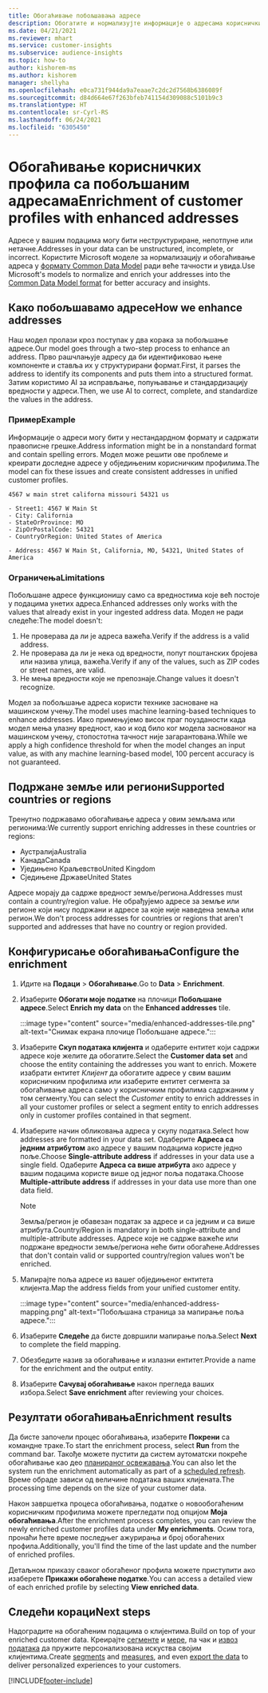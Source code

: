 ```yaml
---
title: Обогаћивање побољшавања адресе
description: Обогатите и нормализујте информације о адресама корисничких профила помоћу Microsoft модела.
ms.date: 04/21/2021
ms.reviewer: mhart
ms.service: customer-insights
ms.subservice: audience-insights
ms.topic: how-to
author: kishorem-ms
ms.author: kishorem
manager: shellyha
ms.openlocfilehash: e0ca731f944da9a7eaae7c2dc2d7568b6386089f
ms.sourcegitcommit: d84d664e67f263bfeb741154d309088c5101b9c3
ms.translationtype: HT
ms.contentlocale: sr-Cyrl-RS
ms.lasthandoff: 06/24/2021
ms.locfileid: "6305450"
---
```

# <a name="enrichment-of-customer-profiles-with-enhanced-addresses"></a><span data-ttu-id="f132c-103">Обогаћивање корисничких профила са побољшаним адресама</span><span class="sxs-lookup"><span data-stu-id="f132c-103">Enrichment of customer profiles with enhanced addresses</span></span>

<span data-ttu-id="f132c-104">Адресе у вашим подацима могу бити неструктуриране, непотпуне или нетачне.</span><span class="sxs-lookup"><span data-stu-id="f132c-104">Addresses in your data can be unstructured, incomplete, or incorrect.</span></span> <span data-ttu-id="f132c-105">Користите Microsoft моделе за нормализацију и обогаћивање адреса у [формату Common Data Model](/common-data-model/schema/core/applicationcommon/address) ради веће тачности и увида.</span><span class="sxs-lookup"><span data-stu-id="f132c-105">Use Microsoft's models to normalize and enrich your addresses into the [Common Data Model format](/common-data-model/schema/core/applicationcommon/address) for better accuracy and insights.</span></span>

## <a name="how-we-enhance-addresses"></a><span data-ttu-id="f132c-106">Како побољшавамо адресе</span><span class="sxs-lookup"><span data-stu-id="f132c-106">How we enhance addresses</span></span>

<span data-ttu-id="f132c-107">Наш модел пролази кроз поступак у два корака за побољшање адресе.</span><span class="sxs-lookup"><span data-stu-id="f132c-107">Our model goes through a two-step process to enhance an address.</span></span> <span data-ttu-id="f132c-108">Прво рашчлањује адресу да би идентификовао њене компоненте и ставља их у структурирани формат.</span><span class="sxs-lookup"><span data-stu-id="f132c-108">First, it parses the address to identify its components and puts them into a structured format.</span></span> <span data-ttu-id="f132c-109">Затим користимо AI за исправљање, попуњавање и стандардизацију вредности у адреси.</span><span class="sxs-lookup"><span data-stu-id="f132c-109">Then, we use AI to correct, complete, and standardize the values in the address.</span></span>

### <a name="example"></a><span data-ttu-id="f132c-110">Пример</span><span class="sxs-lookup"><span data-stu-id="f132c-110">Example</span></span>

<span data-ttu-id="f132c-111">Информације о адреси могу бити у нестандардном формату и садржати правописне грешке.</span><span class="sxs-lookup"><span data-stu-id="f132c-111">Address information might be in a nonstandard format and contain spelling errors.</span></span> <span data-ttu-id="f132c-112">Модел може решити ове проблеме и креирати доследне адресе у обједињеним корисничким профилима.</span><span class="sxs-lookup"><span data-stu-id="f132c-112">The model can fix these issues and create consistent addresses in unified customer profiles.</span></span>

```Input
4567 w main stret californa missouri 54321 us
```

```Output
- Street1: 4567 W Main St
- City: California
- StateOrProvince: MO
- ZipOrPostalCode: 54321
- CountryOrRegion: United States of America

- Address: 4567 W Main St, California, MO, 54321, United States of America
```

### <a name="limitations"></a><span data-ttu-id="f132c-113">Ограничења</span><span class="sxs-lookup"><span data-stu-id="f132c-113">Limitations</span></span>

<span data-ttu-id="f132c-114">Побољшане адресе функционишу само са вредностима које већ постоје у подацима унетих адреса.</span><span class="sxs-lookup"><span data-stu-id="f132c-114">Enhanced addresses only works with the values that already exist in your ingested address data.</span></span> <span data-ttu-id="f132c-115">Модел не ради следеће:</span><span class="sxs-lookup"><span data-stu-id="f132c-115">The model doesn't:</span></span> 

1. <span data-ttu-id="f132c-116">Не проверава да ли је адреса важећа.</span><span class="sxs-lookup"><span data-stu-id="f132c-116">Verify if the address is a valid address.</span></span>
2. <span data-ttu-id="f132c-117">Не проверава да ли је нека од вредности, попут поштанских бројева или назива улица, важећа.</span><span class="sxs-lookup"><span data-stu-id="f132c-117">Verify if any of the values, such as ZIP codes or street names, are valid.</span></span>
3. <span data-ttu-id="f132c-118">Не мења вредности које не препознаје.</span><span class="sxs-lookup"><span data-stu-id="f132c-118">Change values it doesn't recognize.</span></span>

<span data-ttu-id="f132c-119">Модел за побољшање адреса користи технике засноване на машинском учењу.</span><span class="sxs-lookup"><span data-stu-id="f132c-119">The model uses machine learning-based techniques to enhance addresses.</span></span> <span data-ttu-id="f132c-120">Иако примењујемо висок праг поузданости када модел мења улазну вредност, као и код било ког модела заснованог на машинском учењу, стопостотна тачност није загарантована.</span><span class="sxs-lookup"><span data-stu-id="f132c-120">While we apply a high confidence threshold for when the model changes an input value, as with any machine learning-based model, 100 percent accuracy is not guaranteed.</span></span>

## <a name="supported-countries-or-regions"></a><span data-ttu-id="f132c-121">Подржане земље или региони</span><span class="sxs-lookup"><span data-stu-id="f132c-121">Supported countries or regions</span></span>

<span data-ttu-id="f132c-122">Тренутно подржавамо обогаћивање адреса у овим земљама или регионима:</span><span class="sxs-lookup"><span data-stu-id="f132c-122">We currently support enriching addresses in these countries or regions:</span></span> 

- <span data-ttu-id="f132c-123">Аустралија</span><span class="sxs-lookup"><span data-stu-id="f132c-123">Australia</span></span>
- <span data-ttu-id="f132c-124">Канада</span><span class="sxs-lookup"><span data-stu-id="f132c-124">Canada</span></span>
- <span data-ttu-id="f132c-125">Уједињено Краљевство</span><span class="sxs-lookup"><span data-stu-id="f132c-125">United Kingdom</span></span>
- <span data-ttu-id="f132c-126">Сједињене Државе</span><span class="sxs-lookup"><span data-stu-id="f132c-126">United States</span></span>

<span data-ttu-id="f132c-127">Адресе морају да садрже вредност земље/региона.</span><span class="sxs-lookup"><span data-stu-id="f132c-127">Addresses must contain a country/region value.</span></span> <span data-ttu-id="f132c-128">Не обрађујемо адресе за земље или регионе који нису подржани и адресе за које није наведена земља или регион.</span><span class="sxs-lookup"><span data-stu-id="f132c-128">We don't process addresses for countries or regions that aren't supported and addresses that have no country or region provided.</span></span>

## <a name="configure-the-enrichment"></a><span data-ttu-id="f132c-129">Конфигурисање обогаћивања</span><span class="sxs-lookup"><span data-stu-id="f132c-129">Configure the enrichment</span></span>

1. <span data-ttu-id="f132c-130">Идите на **Подаци** > **Обогаћивање**.</span><span class="sxs-lookup"><span data-stu-id="f132c-130">Go to **Data** > **Enrichment**.</span></span>

1. <span data-ttu-id="f132c-131">Изаберите **Обогати моје податке** на плочици **Побољшане адресе**.</span><span class="sxs-lookup"><span data-stu-id="f132c-131">Select **Enrich my data** on the **Enhanced addresses** tile.</span></span>

   :::image type="content" source="media/enhanced-addresses-tile.png" alt-text="Снимак екрана плочице Побољшане адресе.":::

1. <span data-ttu-id="f132c-133">Изаберите **Скуп података клијента** и одаберите ентитет који садржи адресе које желите да обогатите.</span><span class="sxs-lookup"><span data-stu-id="f132c-133">Select the **Customer data set** and choose the entity containing the addresses you want to enrich.</span></span> <span data-ttu-id="f132c-134">Можете изабрати ентитет *Клијент* да обогатите адресе у свим вашим корисничким профилима или изаберите ентитет сегмента за обогаћивање адреса само у корисничким профилима садржаним у том сегменту.</span><span class="sxs-lookup"><span data-stu-id="f132c-134">You can select the *Customer* entity to enrich addresses in all your customer profiles or select a segment entity to enrich addresses only in customer profiles contained in that segment.</span></span>

1. <span data-ttu-id="f132c-135">Изаберите начин обликовања адреса у скупу података.</span><span class="sxs-lookup"><span data-stu-id="f132c-135">Select how addresses are formatted in your data set.</span></span> <span data-ttu-id="f132c-136">Одаберите **Адреса са једним атрибутом** ако адресе у вашим подацима користе једно поље.</span><span class="sxs-lookup"><span data-stu-id="f132c-136">Choose **Single-attribute address** if addresses in your data use a single field.</span></span> <span data-ttu-id="f132c-137">Одаберите **Адреса са више атрибута** ако адресе у вашим подацима користе више од једног поља података.</span><span class="sxs-lookup"><span data-stu-id="f132c-137">Choose **Multiple-attribute address** if addresses in your data use more than one data field.</span></span>

   > [!NOTE]
   > <span data-ttu-id="f132c-138">Земља/регион је обавезан податак за адресе и са једним и са више атрибута.</span><span class="sxs-lookup"><span data-stu-id="f132c-138">Country/Region is mandatory in both single-attribute and multiple-attribute addresses.</span></span> <span data-ttu-id="f132c-139">Адресе које не садрже важеће или подржане вредности земље/региона неће бити обогаћене.</span><span class="sxs-lookup"><span data-stu-id="f132c-139">Addresses that don't contain valid or supported country/region values won't be enriched.</span></span>

1.  <span data-ttu-id="f132c-140">Мапирајте поља адресе из вашег обједињеног ентитета клијента.</span><span class="sxs-lookup"><span data-stu-id="f132c-140">Map the address fields from your unified customer entity.</span></span>

    :::image type="content" source="media/enhanced-address-mapping.png" alt-text="Побољшана страница за мапирање поља адресе.":::

1. <span data-ttu-id="f132c-142">Изаберите **Следеће** да бисте довршили мапирање поља.</span><span class="sxs-lookup"><span data-stu-id="f132c-142">Select **Next** to complete the field mapping.</span></span>

1. <span data-ttu-id="f132c-143">Обезбедите назив за обогаћивање и излазни ентитет.</span><span class="sxs-lookup"><span data-stu-id="f132c-143">Provide a name for the enrichment and the output entity.</span></span>

1. <span data-ttu-id="f132c-144">Изаберите **Сачувај обогаћивање** након прегледа ваших избора.</span><span class="sxs-lookup"><span data-stu-id="f132c-144">Select **Save enrichment** after reviewing your choices.</span></span>

## <a name="enrichment-results"></a><span data-ttu-id="f132c-145">Резултати обогаћивања</span><span class="sxs-lookup"><span data-stu-id="f132c-145">Enrichment results</span></span>

<span data-ttu-id="f132c-146">Да бисте започели процес обогаћивања, изаберите **Покрени** са командне траке.</span><span class="sxs-lookup"><span data-stu-id="f132c-146">To start the enrichment process, select **Run** from the command bar.</span></span> <span data-ttu-id="f132c-147">Такође можете пустити да систем аутоматски покреће обогаћивање као део [планираног освежавања](system.md#schedule-tab).</span><span class="sxs-lookup"><span data-stu-id="f132c-147">You can also let the system run the enrichment automatically as part of a [scheduled refresh](system.md#schedule-tab).</span></span> <span data-ttu-id="f132c-148">Време обраде зависи од величине података ваших клијената.</span><span class="sxs-lookup"><span data-stu-id="f132c-148">The processing time depends on the size of your customer data.</span></span>

<span data-ttu-id="f132c-149">Након завршетка процеса обогаћивања, податке о новообогаћеним корисничким профилима можете прегледати под опцијом **Моја обогаћивања**.</span><span class="sxs-lookup"><span data-stu-id="f132c-149">After the enrichment process completes, you can review the newly enriched customer profiles data under **My enrichments**.</span></span> <span data-ttu-id="f132c-150">Осим тога, пронаћи ћете време последњег ажурирања и број обогаћених профила.</span><span class="sxs-lookup"><span data-stu-id="f132c-150">Additionally, you'll find the time of the last update and the number of enriched profiles.</span></span>

<span data-ttu-id="f132c-151">Детаљном приказу сваког обогаћеног профила можете приступити ако изаберете **Прикажи обогаћене податке**.</span><span class="sxs-lookup"><span data-stu-id="f132c-151">You can access a detailed view of each enriched profile by selecting **View enriched data**.</span></span>

## <a name="next-steps"></a><span data-ttu-id="f132c-152">Следећи кораци</span><span class="sxs-lookup"><span data-stu-id="f132c-152">Next steps</span></span>

<span data-ttu-id="f132c-153">Надоградите на обогаћеним подацима о клијентима.</span><span class="sxs-lookup"><span data-stu-id="f132c-153">Build on top of your enriched customer data.</span></span> <span data-ttu-id="f132c-154">Креирајте [сегменте](segments.md) и [мере](measures.md), па чак и [извоз података](export-destinations.md) да пружите персонализована искуства својим клијентима.</span><span class="sxs-lookup"><span data-stu-id="f132c-154">Create [segments](segments.md) and [measures](measures.md), and even [export the data](export-destinations.md) to deliver personalized experiences to your customers.</span></span>

[!INCLUDE[footer-include](../includes/footer-banner.md)]
